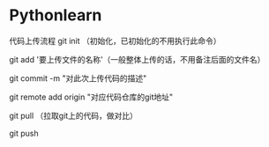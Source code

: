 # Pythonlearn

代码上传流程
git init （初始化，已初始化的不用执行此命令）

git add '要上传文件的名称'（一般整体上传的话，不用备注后面的文件名）

git commit -m "对此次上传代码的描述"

git remote add origin "对应代码仓库的git地址"  

git pull （拉取git上的代码，做对比）

git push 
